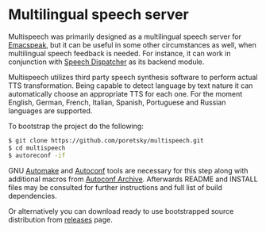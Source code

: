 # Multilingual speech server

Multispeech was primarily designed as a multilingual speech server for
[Emacspeak](https://github.com/tvraman/emacspeak),
but it can be useful in some other circumstances as well,
when multilingual speech feedback is needed.
For instance, it can work in conjunction with
[Speech Dispatcher](https://github.com/brailcom/speechd)
as its backend module.

Multispeech utilizes third party speech synthesis software to perform
actual TTS transformation. Being capable to detect language by text
nature it can automatically choose an appropriate TTS for each one.
For the moment English, German, French, Italian, Spanish, Portuguese
and Russian languages are supported.

To bootstrap the project do the following:

```bash
$ git clone https://github.com/poretsky/multispeech.git
$ cd multispeech
$ autoreconf -if
```

GNU [Automake](https://www.gnu.org/software/automake/)
and [Autoconf](https://www.gnu.org/software/autoconf/)
tools are necessary for this step along with additional macros from
[Autoconf Archive](https://www.gnu.org/software/autoconf-archive/).
 Afterwards README and INSTALL files may be consulted for further
instructions and full list of build dependencies.

Or alternatively you can download ready to use bootstrapped
source distribution from
[releases](https://github.com/poretsky/multispeech/releases)
page.
